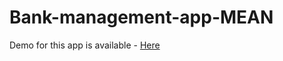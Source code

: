 # Bank-management-app-MEAN
Demo for this app is available - <a href="https://drive.google.com/file/d/1UIaVZfuZ5M9Yof0utuCDWpYKE1CUcGkW/view?usp=sharing" >Here</a>
